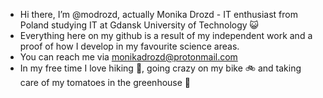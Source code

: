 - Hi there, I’m @modrozd, actually Monika Drozd - IT enthusiast from Poland studying IT at Gdansk University of Technology :smiley_cat:
- Everything here on my github is a result of my independent work and a proof of how I develop in my favourite science areas.
- You can reach me via monikadrozd@protonmail.com
- In my free time I love hiking :sunrise_over_mountains:, going crazy on my bike :bike: and taking care of my tomatoes in the greenhouse :tomato:
